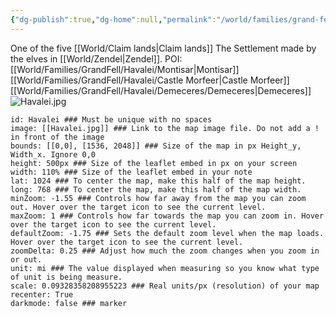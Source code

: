 ```yaml
---
{"dg-publish":true,"dg-home":null,"permalink":"/world/families/grand-fell/havalei/havalei/","dgPassFrontmatter":true}
---
```



One of the five [[World/Claim lands\|Claim lands]]
The Settlement made by the elves in [[World/Zendel\|Zendel]]. 
POI:
[[World/Families/GrandFell/Havalei/Montisar\|Montisar]]
[[World/Families/GrandFell/Havalei/Castle Morfeer\|Castle Morfeer]]
[[World/Families/GrandFell/Havalei/Demeceres/Demeceres\|Demeceres]]
![Havalei.jpg](/img/user/Maps/Havalei.jpg)
```leaflet  
id: Havalei ### Must be unique with no spaces  
image: [[Havalei.jpg]] ### Link to the map image file. Do not add a ! in front of the image  
bounds: [[0,0], [1536, 2048]] ### Size of the map in px Height_y, Width_x. Ignore 0,0  
height: 500px ### Size of the leaflet embed in px on your screen  
width: 110% ### Size of the leaflet embed in your note  
lat: 1024 ### To center the map, make this half of the map height.  
long: 768 ### To center the map, make this half of the map width.  
minZoom: -1.55 ### Controls how far away from the map you can zoom out. Hover over the target icon to see the current level.  
maxZoom: 1 ### Controls how far towards the map you can zoom in. Hover over the target icon to see the current level.  
defaultZoom: -1.75 ### Sets the default zoom level when the map loads. Hover over the target icon to see the current level.  
zoomDelta: 0.25 ### Adjust how much the zoom changes when you zoom in or out.  
unit: mi ### The value displayed when measuring so you know what type of unit is being measure.  
scale: 0.09328358208955223 ### Real units/px (resolution) of your map  
recenter: True 
darkmode: false ### marker
```
 
